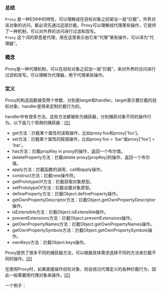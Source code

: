 ### 总结
`Proxy` 是一种ES6中的特性，可以理解成在目标对象之前架设一层“拦截”，外界对该对象的访问，都必须先通过这层拦截，Proxy可以理解成代理某些操作，它提供了一种机制，可以对外界的访问进行过滤和改写。  
`Proxy` 这个词的原意是代理，用在这里表示由它来“代理”某些操作，可以译为“代理器”。

### 概念
Proxy是一种代理机制，可以在目标对象之前加一层“拦截”，来对外界的访问进行过滤和改写。可以理解为代理器，用于代理某些操作。

### 定义
Proxy的构造函数接受两个参数，分别是target和handler。target表示要拦截的目标对象，handler是用来定制拦截行为的。

handler中有很多方法，这些方法都被称为捕获器，分别捕获对象不同的操作行为。以下是几个常用的捕获器：[[0]](https://juejin.cn/post/6975858843729264653)

-   get方法：拦截某个属性的读取操作，比如proxy.foo和proxy['foo']。
-   set方法：拦截某个属性的赋值操作，比如proxy.foo = 'bar'或proxy['foo'] = 'bar'。
-   has方法：拦截propKey in proxy的操作，返回一个布尔值。
-   deleteProperty方法：拦截delete proxy[propKey]的操作，返回一个布尔值。
-   apply方法：拦截函数的调用、call和apply操作。
-   construct方法：拦截new操作符。
-   getPrototypeOf方法：拦截获取对象原型。
-   setPrototypeOf方法：拦截设置对象原型。
-   defineProperty方法：拦截Object.defineProperty操作。
-   getOwnPropertyDescriptor方法：拦截Object.getOwnPropertyDescriptor操作。
-   isExtensible方法：拦截Object.isExtensible操作。
-   preventExtensions方法：拦截Object.preventExtensions操作。
-   getOwnPropertyNames方法：拦截Object.getOwnPropertyNames操作。
-   getOwnPropertySymbols方法：拦截Object.getOwnPropertySymbols操作。
-   ownKeys方法：拦截Object.keys操作。

Proxy提供了很多不同的捕获器方法，可以根据具体需求选择不同的方法来拦截不同的操作。[[0]](https://juejin.cn/post/6975858843729264653)

在使用Proxy时，如果直接操作目标对象，则会绕过代理定义的各种拦截行为，因此一般需要用代理对象来操作。[[0]](https://juejin.cn/post/6975858843729264653)

一个例子：